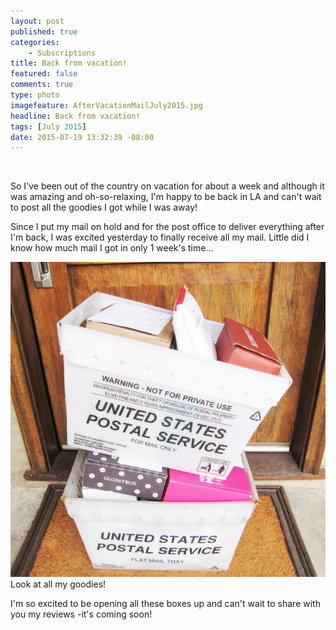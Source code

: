 ```yaml
---
layout: post
published: true
categories: 
    - Subscriptions
title: Back from vacation!
featured: false
comments: true
type: photo
imagefeature: AfterVacationMailJuly2015.jpg
headline: Back from vacation!
tags: [July 2015]
date: 2015-07-19 13:32:39 -08:00
---
```

<br>

<p><i class="icon-plane"></i> So I've been out of the country on vacation for about a week and although it was amazing and oh-so-relaxing, I'm happy to be back in LA and can't wait to post all the goodies I got while I was away!</p>

<p>Since I put my mail on hold and for the post office to deliver everything after I'm back, I was excited yesterday to finally receive all my mail. Little did I know how much mail I got in only 1 week's time...</p>

<center><img src='/images/AfterVacationMailJuly2015.jpg'></center>
<figcaption>Look at all my goodies!</figcaption>

<p>I'm so excited to be opening all these boxes up and can't wait to share with you my reviews -it's coming soon!</p>
